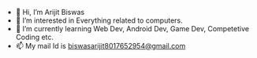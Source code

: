 - 👋 Hi, I’m Arijit Biswas
- 👀 I’m interested in Everything related to computers.
- 🌱 I’m currently learning Web Dev, Android Dev, Game Dev, Competetive Coding etc.
- 📫 My mail Id is biswasarijit8017652954@gmail.com

